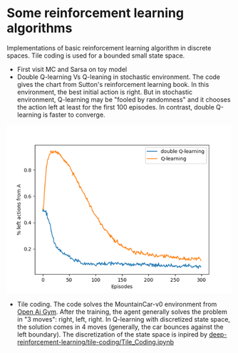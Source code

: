 # Some reinforcement learning algorithms

Implementations of basic reinforcement learning algorithm in discrete spaces. Tile coding is used for a bounded small state space.

* First visit MC and Sarsa on toy model
* Double Q-learning Vs Q-leaning in stochastic environment. The code gives the chart from Sutton's reinforcement learning book. In this environment, the best initial action is right. But in stochastic environment, Q-learning may be "fooled by randomness" and it chooses the action left at least for the first 100 episodes. In contrast, double Q-learning is faster to converge.

![maximum_bias](maximum_bias.png)
* Tile coding. The code solves the MountainCar-v0 environment from [Open Ai Gym](https://gym.openai.com/). After the training, the agent generally solves the problem in "3 moves": right, left, right. In Q-learning with discretized state space, the solution comes in 4 moves (generally, the car bounces against the left boundary). The discretization of the state space is inpired by [
        deep-reinforcement-learning/tile-coding/Tile_Coding.ipynb
      ](https://github.com/udacity/deep-reinforcement-learning/blob/master/tile-coding/Tile_Coding.ipynb)
